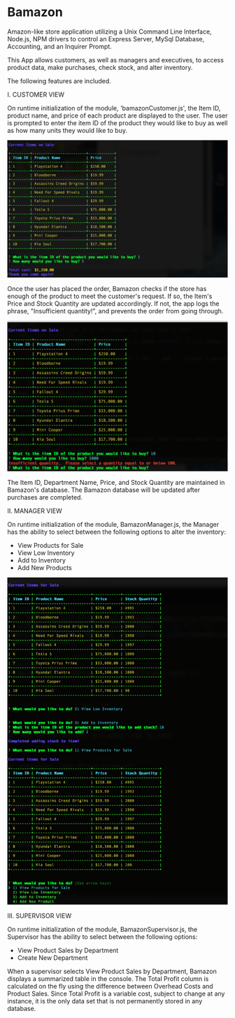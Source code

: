 # Bamazon

Amazon-like store application utilizing a Unix Command Line Interface, Node.js, NPM drivers to control an Express Server, MySql Database, Accounting, and an Inquirer Prompt. 

This App allows customers, as well as managers and executives, to access product data, make purchases, check stock, and alter inventory.

The following features are included. 

I. CUSTOMER VIEW

On runtime initialization of the module, 'bamazonCustomer.js', the Item ID, product name, and price of each product are displayed to the user. The user is prompted to enter the item ID of the product they would like to buy as well as how many units they would like to buy. 

<img src="images/AmazonCustomerView.png">

Once the user has placed the order, Bamazon checks if the store has enough of the product to meet the customer's request. If so, the Item's Price and Stock Quantity are updated accordingly. If not, the app logs the phrase, "Insufficient quantity!", and prevents the order from going through.

<img src="images/AmazonCustomer+Insufficient.png">

The Item ID, Department Name, Price, and Stock Quantity are maintained in Bamazon's database. The Bamazon database will be updated after purchases are completed. 

II. MANAGER VIEW 

On runtime initialization of the module, BamazonManager.js, the Manager has the ability to select between the following options to alter the inventory:

* View Products for Sale
* View Low Inventory
* Add to Inventory
* Add New Products

<img src="images/ManagerView.png"> 

III. SUPERVISOR VIEW 

On runtime initialization of the module, BamazonSupervisor.js, the Supervisor has the ability to select between the following options: 

* View Product Sales by Department 
* Create New Department 

When a supervisor selects View Product Sales by Department, Bamazon displays a summarized table in the console. 
The Total Profit column is calculated on the fly using the difference between Overhead Costs and Product Sales. Since Total Profit is a variable cost, subject to change at any instance, it is the only data set that is not permanently stored in any database. 




